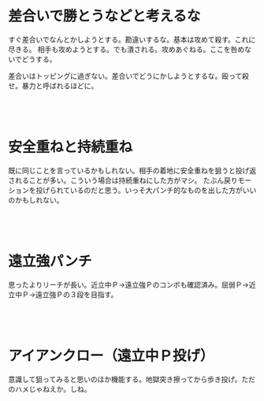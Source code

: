 # 差合いで勝とうなどと考えるな

すぐ差合いでなんとかしようとする。勘違いするな。基本は攻めて殺す。これに尽きる。
相手も攻めようとする。でも潰される。攻めあぐねる。ここを咎めないでどうする。

差合いはトッピングに過ぎない。差合いでどうにかしようとするな。殴って殺せ。暴力と呼ばれるほどに。

　  
　  

# 安全重ねと持続重ね

既に同じことを言っているかもしれない。相手の着地に安全重ねを狙うと投げ返されることが多い。こういう場合は持続重ねにした方がマシ。
たぶん戻りモーションを投げられているのだと思う。いっそ大パンチ的なものを出した方がいいのかもしれない。

　  
　  

# 遠立強パンチ

思ったよりリーチが長い。近立中Ｐ→遠立強Ｐのコンボも確認済み。屈弱Ｐ→近立中Ｐ→遠立強Ｐの３段を目指す。

　  
　  

# アイアンクロー（遠立中Ｐ投げ）

意識して狙ってみると思いのほか機能する。地獄突き擦ってから歩き投げ。ただのハメじゃねえか。しね。
